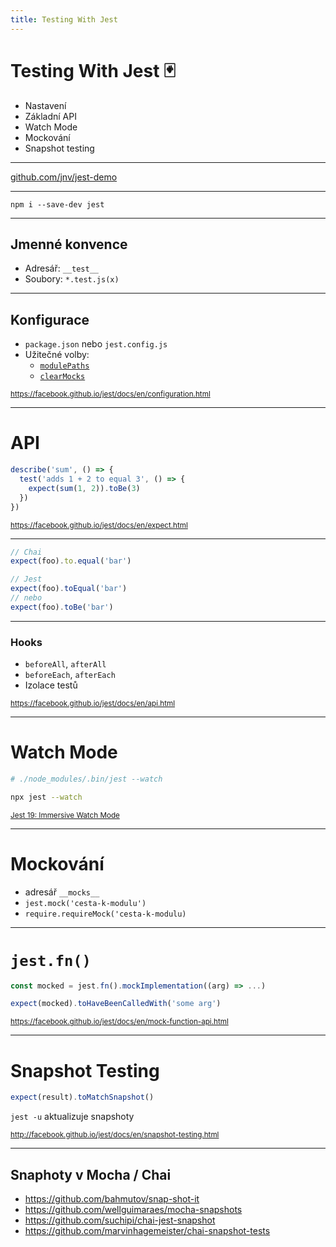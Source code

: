 ```yaml
---
title: Testing With Jest
---
```


# Testing With Jest 🃏

- Nastavení
- Základní API
- Watch Mode
- Mockování
- Snapshot testing

----

[github.com/jnv/jest-demo](https://github.com/jnv/jest-demo)

---

```
npm i --save-dev jest
```

---

## Jmenné konvence

- Adresář: `__test__`
- Soubory: `*.test.js(x)`

----

## Konfigurace

- `package.json` nebo `jest.config.js`
- Užitečné volby:
  - [`modulePaths`](https://facebook.github.io/jest/docs/en/configuration.html#modulepaths-array-string)
  - [`clearMocks`](https://facebook.github.io/jest/docs/en/configuration.html#clearmocks-boolean)

<small>https://facebook.github.io/jest/docs/en/configuration.html</small>

---

# API

```js
describe('sum', () => {
  test('adds 1 + 2 to equal 3', () => {
    expect(sum(1, 2)).toBe(3)
  })
})
```

<small>https://facebook.github.io/jest/docs/en/expect.html</small>

----

```js
// Chai
expect(foo).to.equal('bar')

// Jest
expect(foo).toEqual('bar')
// nebo
expect(foo).toBe('bar')
```

----

### Hooks

- `beforeAll`, `afterAll`
- `beforeEach`, `afterEach`
- Izolace testů

<small>https://facebook.github.io/jest/docs/en/api.html</small>


---

# Watch Mode

```sh
# ./node_modules/.bin/jest --watch

npx jest --watch
```

<small>[Jest 19: Immersive Watch Mode](http://facebook.github.io/jest/blog/2017/02/21/jest-19-immersive-watch-mode-test-platform-improvements.html)</small>

---

# Mockování

- adresář `__mocks__`
- `jest.mock('cesta-k-modulu')`
- `require.requireMock('cesta-k-modulu)`

----

# `jest.fn()`

```js
const mocked = jest.fn().mockImplementation((arg) => ...)

expect(mocked).toHaveBeenCalledWith('some arg')
```

<small>https://facebook.github.io/jest/docs/en/mock-function-api.html</small>

---

# Snapshot Testing

```js
expect(result).toMatchSnapshot()
```

`jest -u` aktualizuje snapshoty

<small>http://facebook.github.io/jest/docs/en/snapshot-testing.html</small>

----

## Snaphoty v Mocha / Chai

- https://github.com/bahmutov/snap-shot-it
- https://github.com/wellguimaraes/mocha-snapshots
- https://github.com/suchipi/chai-jest-snapshot
- https://github.com/marvinhagemeister/chai-snapshot-tests